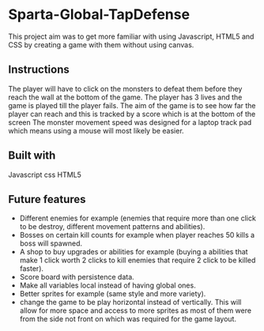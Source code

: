 # Sparta-Global-TapDefense
This project aim was to get more familiar with using Javascript, HTML5 and CSS by creating a game with them without using canvas.
## Instructions
The player will have to click on the monsters to defeat them before they reach the wall at the bottom of the game.
The player has 3 lives and the game is played till the player fails. The aim of the game is to see how far the player can reach and this is tracked by a score which is at the bottom of the screen
The monster  movement speed was designed for a laptop track pad which means using a mouse will most likely be easier.

## Built with
Javascript
css
HTML5

## Future features
* Different enemies for example (enemies that require more than one click to be destroy, different movement patterns and abilities).
* Bosses on certain kill counts for example when player reaches 50 kills a boss will spawned.
* A shop to buy upgrades or abilities for example (buying a abilities that make 1 click worth 2 clicks to kill enemies that require 2 click to be killed faster).
* Score board with persistence data.
* Make all variables local instead of having global ones.
* Better sprites for example (same style and more variety).
* change the game to be  play horizontal instead of vertically. This will allow for more space and access to more sprites as most of them were from the side not front on which was required for the game layout.

